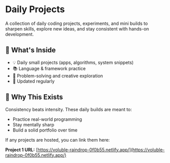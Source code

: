 # Daily Projects

A collection of daily coding projects, experiments, and mini builds to sharpen skills, explore new ideas, and stay consistent with hands-on development.

## 🚀 What's Inside

- 💡 Daily small projects (apps, algorithms, system snippets)
- 📚 Language & framework practice
- 🧠 Problem-solving and creative exploration
- 🔁 Updated regularly

## 📅 Why This Exists

Consistency beats intensity. These daily builds are meant to:
- Practice real-world programming
- Stay mentally sharp
- Build a solid portfolio over time


If any projects are hosted, you can link them here:

**Project 1 URL:** [https://voluble-raindrop-0f0b55.netlify.app/](https://voluble-raindrop-0f0b55.netlify.app/)
